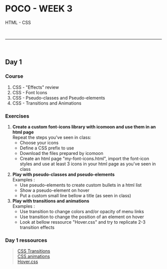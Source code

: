 # POCO - WEEK 3
HTML - CSS


<br>

---

<br>


## Day 1

### Course
1. CSS - "Effects" review
2. CSS - Font Icons
3. CSS - Pseudo-classes and Pseudo-elements
4. CSS - Transitions and Animations

### Exercises
1. **Create a custom font-icons library with icomoon and use them in an html page**<br>
    Repeat the steps you've seen in class:<br>
    * Choose your icons
    * Define a CSS prefix to use
    * Download the files prepared by icomoon
    * Create an html page "my-font-icons.html", import the font-icon styles and use at least 3 icons in your html page as you've seen in class
2. **Play with pseudo-classes and pseudo-elements**<br>
    Examples :<br>
    * Use pseudo-elements to create custom bullets in a html list
    * Show a pseudo-element on hover
    * Put a custom small line bellow a title (as seen in class)
3. **Play with transitions and animations**<br>
    Examples :<br>
    * Use transition to change colors and/or opacity of menu links
    * Use transition to change the position of an element on hover
    * Look at bellow ressource "Hover.css" and try to replicate 2-3 transition effects

### Day 1 ressources
 > [CSS Transitions](https://developer.mozilla.org/en-US/docs/Web/CSS/CSS_Transitions)<br>
   [CSS animations](https://developer.mozilla.org/en-US/docs/Web/CSS/CSS_Animations/Using_CSS_animations)<br>
   [Hover.css](http://ianlunn.github.io/Hover/)<br>